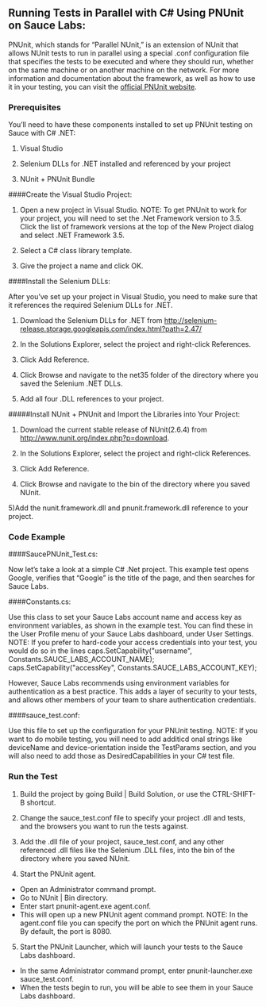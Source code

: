 ## Running Tests in Parallel with C# Using PNUnit on Sauce Labs:

PNUnit, which stands for “Parallel NUnit,” is an extension of NUnit that allows NUnit tests to run in parallel using a special .conf configuration file that specifies the tests to be executed and where they should run, whether on the same machine or on another machine on the network. For more information and documentation about the framework, as well as how to use it in your testing, you can visit the [official PNUnit website](http://www.nunit.org/index.php?p=pnunit&r=2.5).

### Prerequisites

You’ll need to have these components installed to set up PNUnit testing on Sauce with C# .NET:

  1) Visual Studio
  
  2) Selenium DLLs for .NET installed and referenced by your project
  
  3) NUnit + PNUnit Bundle

####Create the Visual Studio Project:

1) Open a new project in Visual Studio.
NOTE: To get PNUnit to work for your project, you will need to set the .Net Framework version to 3.5. Click the list of framework versions at the top of the New Project dialog and select .NET Framework 3.5.

2) Select a C# class library template.

3) Give the project a name and click OK.

####Install the  Selenium DLLs:

After you’ve set up your project in Visual Studio, you need to make sure that it references the required Selenium DLLs for .NET.

1) Download the Selenium DLLs for .NET from http://selenium-release.storage.googleapis.com/index.html?path=2.47/

2) In the Solutions Explorer, select the project and right-click References.

3) Click Add Reference.

4) Click Browse and navigate to the net35 folder of the directory where you saved the Selenium .NET DLLs.

5) Add all four .DLL references to your project.

#####Install NUnit + PNUnit and Import the Libraries into Your Project:

1) Download the current stable release of NUnit(2.6.4) from http://www.nunit.org/index.php?p=download.

2) In the Solutions Explorer, select the project and right-click References.

3) Click Add Reference.

4) Click Browse and navigate to the bin of the directory where you saved NUnit.

5)Add the nunit.framework.dll and pnunit.framework.dll reference to your project.

### Code Example

####SaucePNUnit_Test.cs:

Now let’s take a look at a simple C# .Net project. This example test opens Google, verifies that “Google” is the title of the page, and then searches for Sauce Labs.

####Constants.cs:

Use this class to set your Sauce Labs account name and access key as environment variables, as shown in the example test. You can find these in the User Profile menu of your Sauce Labs dashboard, under User Settings.
NOTE: If you prefer to hard-code your access credentials into your test, you would do so in the lines
 		caps.SetCapability("username", Constants.SAUCE_LABS_ACCOUNT_NAME);
 		caps.SetCapability("accessKey", Constants.SAUCE_LABS_ACCOUNT_KEY);

However, Sauce Labs recommends using environment variables for authentication as a best practice. This adds a layer of security to your tests, and allows other members of your team to share authentication credentials. 

####sauce_test.conf:

Use this file to set up the configuration for your PNUnit testing. 
NOTE: If you want to do mobile testing, you will need to add additicd onal strings like deviceName and device-orientation inside the TestParams section, and you will also need to add those as DesiredCapabilities in your C# test file. 

### Run the Test

1) Build the project by going Build | Build Solution, or use the CTRL-SHIFT-B shortcut.

2) Change the sauce_test.conf file to specify your project .dll and tests, and the browsers you want to run the tests against. 

3) Add the .dll file of your project, sauce_test.conf, and any other referenced .dll files like the Selenium .DLL files, into the bin of the directory where you saved NUnit.

4) Start the PNUnit agent.
  * Open an Administrator command prompt.
  * Go to NUnit | Bin directory.
  * Enter start pnunit-agent.exe agent.conf.
  * This will open up a new PNUnit agent command prompt.
  NOTE: In the agent.conf file you can specify the port on which the PNUnit agent runs. By default, the port is 8080.
	
5) Start the PNUnit Launcher, which will launch your tests to the Sauce Labs dashboard. 
  * In the same Administrator command prompt, enter pnunit-launcher.exe sauce_test.conf.
  * When the tests begin to run, you will be able to see them in your Sauce Labs dashboard. 
